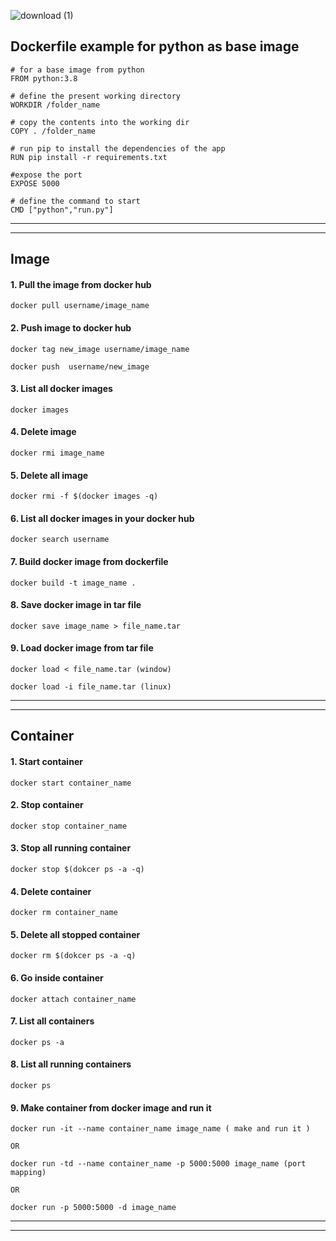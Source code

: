 
![download (1)](https://user-images.githubusercontent.com/72096831/200459883-2ff14cb5-9378-4e5a-bbae-c8d423fb9220.png)



## Dockerfile example for python as base image

    # for a base image from python
    FROM python:3.8
    
    # define the present working directory
    WORKDIR /folder_name
    
    # copy the contents into the working dir
    COPY . /folder_name
    
    # run pip to install the dependencies of the app
    RUN pip install -r requirements.txt
    
    #expose the port
    EXPOSE 5000
    
    # define the command to start 
    CMD ["python","run.py"]


---------------------------
---------------------------

## Image

#### 1. Pull the image from docker hub
    docker pull username/image_name

#### 2. Push image to docker hub
    docker tag new_image username/image_name
    
    docker push  username/new_image

#### 3. List all docker images
    docker images
    
#### 4. Delete image
    docker rmi image_name
    
#### 5. Delete all image
    docker rmi -f $(docker images -q)
    
#### 6. List all docker images in your docker hub
    docker search username

#### 7. Build docker image from dockerfile
    docker build -t image_name .

#### 8. Save docker image in tar file
    docker save image_name > file_name.tar
    
#### 9. Load docker image from tar file
    docker load < file_name.tar (window)
    
    docker load -i file_name.tar (linux)

---------------------------
---------------------------

## Container

#### 1. Start container
    docker start container_name

#### 2. Stop container
    docker stop container_name
    
#### 3. Stop all running container
    docker stop $(dokcer ps -a -q)
    
#### 4. Delete container
    docker rm container_name
    
#### 5. Delete all stopped container
    docker rm $(dokcer ps -a -q)
    
#### 6. Go inside container
    docker attach container_name
    
#### 7. List all containers
    docker ps -a
    
#### 8. List all running containers
    docker ps 

#### 9. Make container from docker image and run it
    docker run -it --name container_name image_name ( make and run it )
    
    OR
  
    docker run -td --name container_name -p 5000:5000 image_name (port mapping)
    
    OR
   
    docker run -p 5000:5000 -d image_name
    
---------------------------
---------------------------
 
 
 
 

